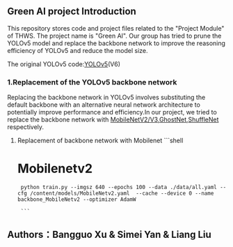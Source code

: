 ## Green AI project Introduction
This repository stores code and project files related to the "Project Module" of THWS. The project name is "Green AI". Our group has tried to prune the YOLOv5 model and replace the backbone network to improve the reasoning efficiency of YOLOv5 and reduce the model size.

The original YOLOv5 code:[YOLOv5](https://github.com/ultralytics/yolov5/)(V6)

### 1.Replacement of the YOLOv5 backbone network
Replacing the backbone network in YOLOv5 involves substituting the default backbone with an alternative neural network architecture to potentially improve performance and efficiency.In our project, we tried to replace the backbone network with [MobileNetV2/V3](https://arxiv.org/abs/1704.04861),[GhostNet](https://arxiv.org/abs/1911.11907),[ShuffleNet](https://arxiv.org/abs/1707.01083) respectively.

1. Replacement of backbone network with Mobilenet
        ```shell
   # Mobilenetv2
        python train.py --imgsz 640 --epochs 100 --data ./data/all.yaml --cfg /content/models/MobileNetv2.yaml  --cache --device 0 --name backbone_MobileNetv2 --optimizer AdamW
   
        ```
## Authors：Bangguo Xu & Simei Yan & Liang Liu
